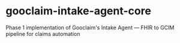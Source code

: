 # gooclaim-intake-agent-core
Phase 1 implementation of Gooclaim's Intake Agent — FHIR to GCIM pipeline for claims automation
